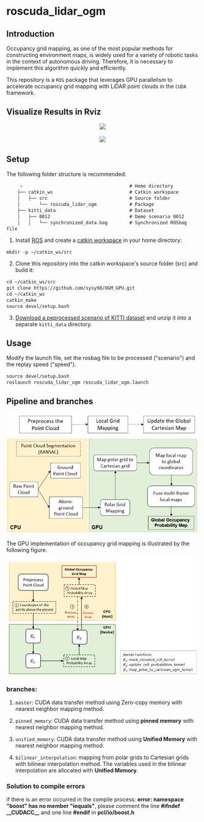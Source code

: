 # roscuda_lidar_ogm
## Introduction
Occupancy grid mapping, as one of the most popular methods for constructing environment maps, 
is widely used for a variety of robotic tasks in the context of autonomous driving.
Therefore, it is necessary to implement this algorithm quickly and efficiently.

This repository is a `ROS` package that leverages GPU parallelism to accelerate occupancy grid mapping with LiDAR point clouds in the `CUDA` framework.

## Visualize Results in Rviz
<p align="center">
  <img src="./videos/semantic.gif">
</p>

<p align="center">
  <img src="./videos/rviz.gif">
</p>

## Setup

The following folder structure is recommended:
```
     ~                                       # Home directory
    ├── catkin_ws                            # Catkin workspace
    │   ├── src                              # Source folder
    │       └── roscuda_lidar_ogm            # Package
    ├── kitti_data                           # Dataset
    │   ├── 0012                             # Demo scenario 0012
    │   │   └── synchronized_data.bag        # Synchronized ROSbag file
```
1. Install [ROS](http://wiki.ros.org/Installation/Ubuntu) and create a [catkin workspace](http://wiki.ros.org/catkin/Tutorials/create_a_workspace) in your home directory:  
```
mkdir -p ~/catkin_ws/src
```
2.  Clone this repository into the catkin workspace's source folder (src) and build it:  

```
cd ~/catkin_ws/src
git clone https://github.com/sysy98/OGM_GPU.git
cd ~/catkin_ws
catkin_make
source devel/setup.bash
```
3. [Download a peprocessed scenario of KITTI dataset](https://drive.google.com/drive/folders/1vHpkoC78fPXT64-VFL1H5Mm1bdukK5Qz) and unzip it into a separate `kitti_data` directory.

## Usage
Modify the launch file, set the rosbag file to be processed ("scenario") and the replay speed ("speed").
```
source devel/setup.bash
roslaunch roscuda_lidar_ogm roscuda_lidar_ogm.launch
```

## Pipeline and branches
<div align=center><img src="./pipeline.png" width="600" alt="Pipeline for GPU-accelerated Occupancy Grid Mapping" /></div>


The GPU implementation of occupancy grid mapping is illustrated by the following figure.

<div align=center><img src="./GPU_implement.png" width="800" alt="GPU Implementation" /></div>


### branches: 

1. `master`: CUDA data transfer method using Zero-copy memory with nearest neighbor mapping method.
    
2. `pinned_memory`: CUDA data transfer method using **pinned memory** with nearest neighbor mapping method.
    
3. `unified_memory`: CUDA data transfer method using **Unified Memory** with nearest neighbor mapping method.

4. `bilinear_interpolation`: mapping from polar grids to Cartesian grids with bilinear interpolation method. The variables used in the bilinear interpolation are allocated with **Unified Memory**.

### Solution to compile errors
if there is an error occurred in the compile process: **error: namespace "boost" has no member "iequals"**,
please comment the line **#ifndef \_\_CUDACC__** and one line **#endif** in **pcl/io/boost.h**

